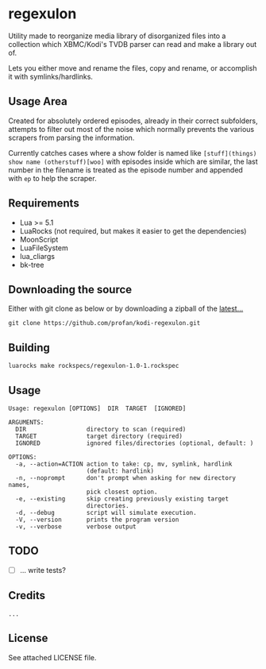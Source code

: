 regexulon
=================================

Utility made to reorganize media library of disorganized files into a collection which XBMC/Kodi's TVDB parser can read and make a library out of.

Lets you either move and rename the files, copy and rename, or accomplish it with symlinks/hardlinks.

## Usage Area
Created for absolutely ordered episodes, already in their correct subfolders, attempts to filter out most of the noise which normally prevents the various scrapers from parsing the information.

Currently catches cases where a show folder is named like `[stuff](things) show name (otherstuff)[woo]` with episodes inside which are similar, the last number in the filename is treated as the episode number and appended with `ep` to help the scraper.


Requirements
------------

* Lua >= 5.1
* LuaRocks (not required, but makes it easier to get the dependencies)
* MoonScript
* LuaFileSystem
* lua\_cliargs
* bk-tree


Downloading the source
------------
Either with git clone as below or by downloading a zipball of the [latest...](https://github.com/profan/kodi-regexulon/archive/master.zip)
		
	git clone https://github.com/profan/kodi-regexulon.git

Building
------------

	luarocks make rockspecs/regexulon-1.0-1.rockspec

Usage
------------

	Usage: regexulon [OPTIONS]  DIR  TARGET  [IGNORED]
	
	ARGUMENTS: 
	  DIR                 directory to scan (required)
	  TARGET              target directory (required)
	  IGNORED             ignored files/directories (optional, default: )
	
	OPTIONS: 
	  -a, --action=ACTION action to take: cp, mv, symlink, hardlink
	                      (default: hardlink)
	  -n, --noprompt      don't prompt when asking for new directory names,
	                      pick closest option.
	  -e, --existing      skip creating previously existing target
	                      directories.
	  -d, --debug         script will simulate execution.
	  -V, --version       prints the program version
	  -v, --verbose       verbose output


TODO
------------

 - [ ] ... write tests?

Credits
------------

	...

License
------------
See attached LICENSE file.

